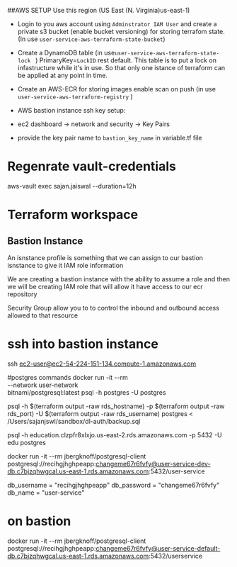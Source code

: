 

##AWS SETUP
Use this  region (US East (N. Virginia)us-east-1) 
* Login to you aws account using `Adminstrator IAM User` and  create a private s3 bucket (enable bucket versioning)
for storing terrafom state.(In use `user-service-aws-terraform-state-bucket`)

* Create a DynamoDB table (in use`user-service-aws-terraform-state-lock
` ) PrimaryKey=`LockID`  rest default. This table is to  put a lock on infastructure while it's in use. So that only one istance of terraform can be applied at any point in time.
  
* Create an AWS-ECR for storing images enable scan on push (in use `user-service-aws-terraform-registry` ) 

* AWS bastion instance ssh key setup: 
* ec2 dashboard -> network and security -> Key Pairs
* provide the key  pair name to `bastion_key_name` in variable.tf file

# Regenrate vault-credentials
aws-vault exec sajan.jaiswal --duration=12h


# Terraform workspace
## Bastion Instance
An isnstance profile is something that we can assign to our bastion isnstance to give it IAM role information

We are creating a bastion  instance with the ability to assume a role and then we will be creating IAM role that will allow it have access to our ecr repository


Security Group allow you to to control the inbound and outbound access  allowed to that resource


# ssh into bastion instance
ssh ec2-user@ec2-54-224-151-134.compute-1.amazonaws.com


#postgres commands
docker run -it --rm \
    --network user-network \
    bitnami/postgresql:latest psql -h postgres -U postgres

psql -h $(terraform output -raw rds_hostname) -p $(terraform output -raw rds_port) -U $(terraform output -raw rds_username) postgres < /Users/sajanjswl/sandbox/dl-auth/backup.sql


psql -h education.clzpfr8xlxjo.us-east-2.rds.amazonaws.com -p 5432 -U edu postgres


docker run -it --rm jbergknoff/postgresql-client postgresql://recihgjhghpeapp:changeme67r6fvfy@user-service-dev-db.c7bjzqhwgcal.us-east-1.rds.amazonaws.com:5432/user-service


db_username = "recihgjhghpeapp"
db_password = "changeme67r6fvfy"
db_name     = "user-service"



 # on bastion
docker run -it --rm jbergknoff/postgresql-client postgresql://recihgjhghpeapp:changeme67r6fvfy@user-service-default-db.c7bjzqhwgcal.us-east-1.rds.amazonaws.com:5432/userservice
